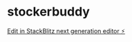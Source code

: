 # stockerbuddy

[Edit in StackBlitz next generation editor ⚡️](https://stackblitz.com/~/github.com/irfanbm/stockerbuddy)